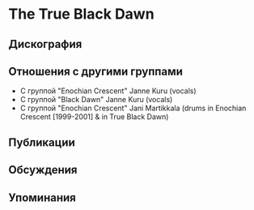 # The True Black Dawn



## Дискография


## Отношения с другими группами

* C группой "Enochian Crescent" Janne Kuru (vocals)
* C группой "Black Dawn" Janne Kuru (vocals)
* C группой "Enochian Crescent" Jani Martikkala (drums in Enochian Crescent [1999-2001] & in True Black Dawn)

## Публикации


## Обсуждения


## Упоминания

